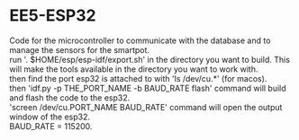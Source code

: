 # EE5-ESP32
Code for the microcontroller to communicate with the database and to manage the sensors for the smartpot.\
run '. $HOME/esp/esp-idf/export.sh' in the directory you want to build. This will make the tools available in the directory you want to work with.\
then find the port esp32 is attached to with 'ls /dev/cu.*' (for macos).\
then 'idf.py -p THE_PORT_NAME -b BAUD_RATE flash' command will build and flash the code to the esp32.\
'screen /dev/cu.PORT_NAME BAUD_RATE' command will open the output window of the esp32.\
BAUD_RATE = 115200.
